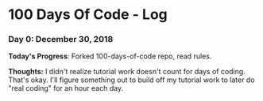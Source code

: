 # 100 Days Of Code - Log

### Day 0: December 30, 2018


**Today's Progress**: Forked 100-days-of-code repo, read rules.

**Thoughts:** I didn't realize tutorial work doesn't count for days of coding. That's okay. I'll figure something out to build off my tutorial work to later do "real coding" for an hour each day.

